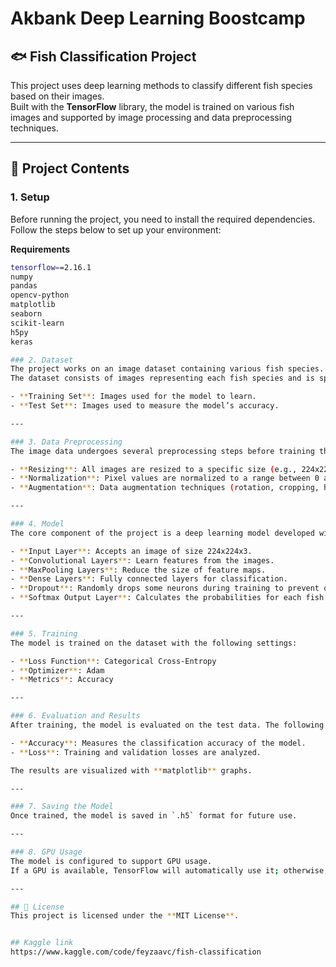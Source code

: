 # Akbank Deep Learning Boostcamp

## 🐟 Fish Classification Project
This project uses deep learning methods to classify different fish species based on their images.  
Built with the **TensorFlow** library, the model is trained on various fish images and supported by image processing and data preprocessing techniques.

---

## 📂 Project Contents

### 1. Setup
Before running the project, you need to install the required dependencies. Follow the steps below to set up your environment:

**Requirements**
```bash
tensorflow==2.16.1
numpy
pandas
opencv-python
matplotlib
seaborn
scikit-learn
h5py
keras

### 2. Dataset
The project works on an image dataset containing various fish species.  
The dataset consists of images representing each fish species and is split into:

- **Training Set**: Images used for the model to learn.  
- **Test Set**: Images used to measure the model’s accuracy.

---

### 3. Data Preprocessing
The image data undergoes several preprocessing steps before training the model:

- **Resizing**: All images are resized to a specific size (e.g., 224x224 pixels).  
- **Normalization**: Pixel values are normalized to a range between 0 and 1.  
- **Augmentation**: Data augmentation techniques (rotation, cropping, horizontal and vertical flipping) are applied during training to make the model more robust.

---

### 4. Model
The core component of the project is a deep learning model developed with TensorFlow, structured as follows:

- **Input Layer**: Accepts an image of size 224x224x3.  
- **Convolutional Layers**: Learn features from the images.  
- **MaxPooling Layers**: Reduce the size of feature maps.  
- **Dense Layers**: Fully connected layers for classification.  
- **Dropout**: Randomly drops some neurons during training to prevent overfitting.  
- **Softmax Output Layer**: Calculates the probabilities for each fish species.

---

### 5. Training
The model is trained on the dataset with the following settings:

- **Loss Function**: Categorical Cross-Entropy  
- **Optimizer**: Adam  
- **Metrics**: Accuracy

---

### 6. Evaluation and Results
After training, the model is evaluated on the test data. The following metrics are calculated:

- **Accuracy**: Measures the classification accuracy of the model.  
- **Loss**: Training and validation losses are analyzed.

The results are visualized with **matplotlib** graphs.

---

### 7. Saving the Model
Once trained, the model is saved in `.h5` format for future use.

---

### 8. GPU Usage
The model is configured to support GPU usage.  
If a GPU is available, TensorFlow will automatically use it; otherwise, it will run on CPU.

---

## 📜 License
This project is licensed under the **MIT License**.


## Kaggle link
https://www.kaggle.com/code/feyzaavc/fish-classification

